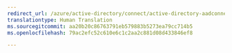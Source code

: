 ```yaml
---
redirect_url: /azure/active-directory/connect/active-directory-aadconnectsync-operations
translationtype: Human Translation
ms.sourcegitcommit: aa20b20c86763791eb579883b5273ea79cc714b5
ms.openlocfilehash: 79ac2efc52c610e6c1c2aa2c881d08d433846ef8

---
```




<!--HONumber=Feb17_HO3-->



